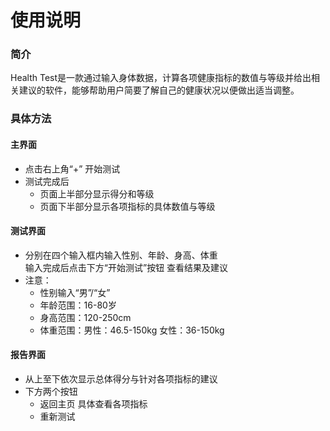 # 使用说明

### 简介

Health Test是一款通过输入身体数据，计算各项健康指标的数值与等级并给出相关建议的软件，能够帮助用户简要了解自己的健康状况以便做出适当调整。



### 具体方法

#### 主界面

+ 点击右上角“+” 开始测试
+ 测试完成后  
	+ 页面上半部分显示得分和等级  
	+ 页面下半部分显示各项指标的具体数值与等级

#### 测试界面

+ 分别在四个输入框内输入性别、年龄、身高、体重  
输入完成后点击下方“开始测试”按钮 查看结果及建议
+ 注意：
	+ 性别输入“男”/“女”
	+ 年龄范围：16-80岁
	+ 身高范围：120-250cm
	+ 体重范围：男性：46.5-150kg  女性：36-150kg 

#### 报告界面

+ 从上至下依次显示总体得分与针对各项指标的建议
+ 下方两个按钮
	+ 返回主页 具体查看各项指标
	+ 重新测试
